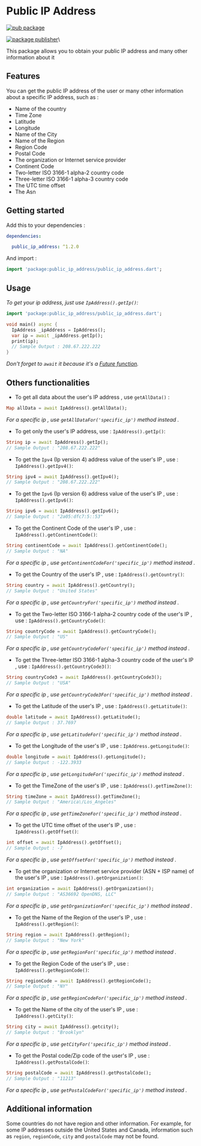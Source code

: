 # Public IP Address

[![pub package](https://img.shields.io/pub/v/public_ip_address.svg)](https://pub.dev/packages/public_ip_address)

[![package publisher](https://img.shields.io/pub/publisher/public_ip_address.svg)](https://pub.dev/publishers/sumanrajpathak.com.np/packages)\

This package allows you to obtain your public IP address and many other information about it

## Features

You can get the public IP address of the user or many other information about a specific IP address, such as :

- Name of the country
- Time Zone
- Latitude
- Longitude
- Name of the City
- Name of the Region
- Region Code
- Postal Code
- The organization or Internet service provider
- Continent Code
- Two-letter ISO 3166-1 alpha-2 country code
- Three-letter ISO 3166-1 alpha-3 country code
- The UTC time offset
- The Asn

## Getting started

Add this to your dependencies :

```yaml
dependencies:

  public_ip_address: ^1.2.0
```

And import :

```dart
import 'package:public_ip_address/public_ip_address.dart';
```

## Usage

_To get your ip address, just use `IpAddress().getIp()`:_

```dart
import 'package:public_ip_address/public_ip_address.dart';

void main() async {
  IpAddress _ipAddress = IpAddress();
  var ip = await _ipAddress.getIp();
  print(ip);
  // Sample Output : 208.67.222.222
}
```

_Don't forget to `await` it because it's a [Future function](https://dart.dev/codelabs/async-await)._

## Others functionalities

- To get all data about the user's IP address , use `getAllData()` :

```dart
Map allData = await IpAddress().getAllData();
```

_For a specific ip , use `getAllDataFor('specific_ip')` method instead ._

- To get only the user's IP address, use :
  `IpAddress().getIp()`:

```dart
String ip = await IpAddress().getIp();
// Sample Output : "208.67.222.222"
```

- To get the `Ipv4` (Ip version 4) address value of the user's IP , use :
  `IpAddress().getIpv4()`:

```dart
String ipv4 = await IpAddress().getIpv4();
// Sample Output : "208.67.222.222"
```

- To get the `Ipv6` (Ip version 6) address value of the user's IP , use :
  `IpAddress().getIpv6()`:

```dart
String ipv6 = await IpAddress().getIpv6();
// Sample Output : "2a05:dfc7:5::53"
```

- To get the Continent Code of the user's IP , use :
  `IpAddress().getContinentCode()`:

```dart
String continentCode = await IpAddress().getContinentCode();
// Sample Output : "NA"
```

_For a specific ip , use `getContinentCodeFor('specific_ip')` method instead ._

- To get the Country of the user's IP , use :
  `IpAddress().getCountry()`:

```dart
String country = await IpAddress().getCountry();
// Sample Output : "United States"
```

_For a specific ip , use `getCountryFor('specific_ip')` method instead ._

- To get the Two-letter ISO 3166-1 alpha-2 country code of the user's IP , use :
  `IpAddress().getCountryCode()`:

```dart
String countryCode = await IpAddress().getCountryCode();
// Sample Output : "US"
```

_For a specific ip , use `getCountryCodeFor('specific_ip')` method instead ._

- To get the Three-letter ISO 3166-1 alpha-3 country code of the user's IP , use :
  `IpAddress().getCountryCode3()`:

```dart
String countryCode3 = await IpAddress().getCountryCode3();
// Sample Output : "USA"
```

_For a specific ip , use `getCountryCode3For('specific_ip')` method instead ._

- To get the Latitude of the user's IP , use :
  `IpAddress().getLatitude()`:

```dart
double latitude = await IpAddress().getLatitude();
// Sample Output : 37.7697
```

_For a specific ip , use `getLatitudeFor('specific_ip')` method instead ._

- To get the Longitude of the user's IP , use :
  `IpAddress.getLongitude()`:

```dart
double longitude = await IpAddress().getLongitude();
// Sample Output : -122.3933
```

_For a specific ip , use `getLongitudeFor('specific_ip')` method instead ._

- To get the TimeZone of the user's IP , use :
  `IpAddress().getTimeZone()`:

```dart
String timeZone = await IpAddress().getTimeZone();
// Sample Output : "America\/Los_Angeles"
```

_For a specific ip , use `getTimeZoneFor('specific_ip')` method instead ._

- To get the UTC time offset of the user's IP , use :
  `IpAddress().getOffset()`:

```dart
int offset = await IpAddress().getOffset();
// Sample Output : -7
```

_For a specific ip , use `getOffsetFor('specific_ip')` method instead ._

- To get the organization or Internet service provider (ASN + ISP name) of the user's IP , use :
  `IpAddress().getOrganization()`:

```dart
int organization = await IpAddress().getOrganization();
// Sample Output : "AS36692 OpenDNS, LLC"
```

_For a specific ip , use `getOrganizationFor('specific_ip')` method instead ._

- To get the Name of the Region of the user's IP , use :
  `IpAddress().getRegion()`:

```dart
String region = await IpAddress().getRegion();
// Sample Output : "New York"
```

_For a specific ip , use `getRegionFor('specific_ip')` method instead ._

- To get the Region Code of the user's IP , use :
  `IpAddress().getRegionCode()`:

```dart
String regionCode = await IpAddress().getRegionCode();
// Sample Output : "NY"
```

_For a specific ip , use `getRegionCodeFor('specific_ip')` method instead ._

- To get the Name of the city of the user's IP , use :
  `IpAddress().getCity()`:

```dart
String city = await IpAddress().getcity();
// Sample Output : "Brooklyn"
```

_For a specific ip , use `getCityFor('specific_ip')` method instead ._

- To get the Postal code/Zip code of the user's IP , use :
  `IpAddress().getPostalCode()`:

```dart
String postalCode = await IpAddress().getPostalCode();
// Sample Output : "11213"
```

_For a specific ip , use `getPostalCodeFor('specific_ip')` method instead ._

## Additional information

Some countries do not have region and other information. For example, for some IP addresses outside the United States and Canada, information such as `region`, `regionCode`, `city` and `postalCode` may not be found.
